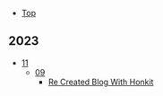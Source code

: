 - [Top](README.md)

## 2023

- [11]()
  - [09]()
    - [Re Created Blog With Honkit](2023/11/09/re-created-blog-with-honkit.md)
